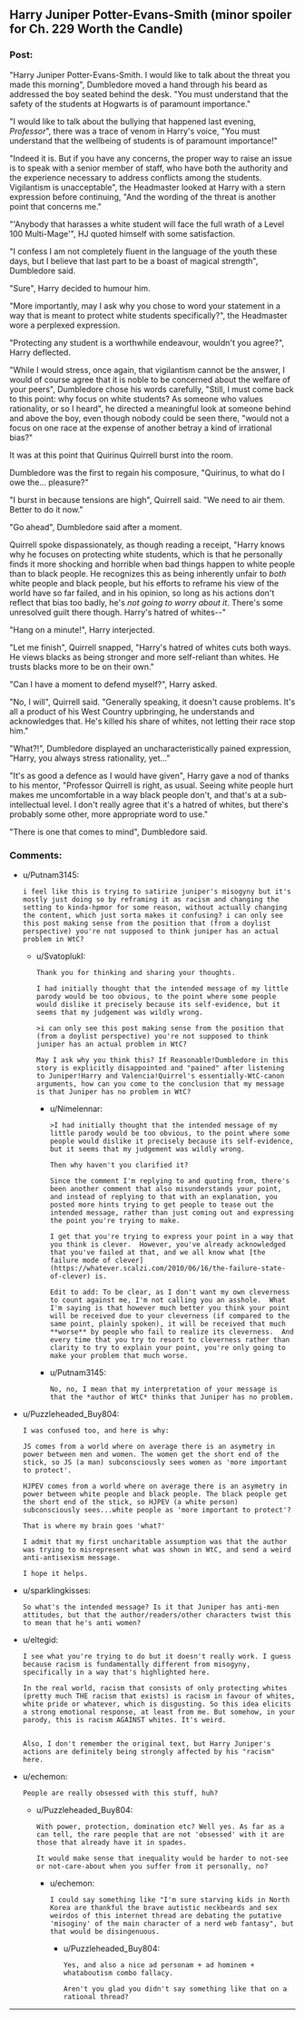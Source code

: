 ## Harry Juniper Potter-Evans-Smith (minor spoiler for Ch. 229 Worth the Candle)

### Post:

"Harry Juniper Potter-Evans-Smith. I would like to talk about the threat you made this morning", Dumbledore moved a hand through his beard as addressed the boy seated behind the desk. "You must understand that the safety of the students at Hogwarts is of paramount importance."

"I would like to talk about the bullying that happened last evening, *Professor*", there was a trace of venom in Harry's voice, "You must understand that the wellbeing of students is of paramount importance!"

"Indeed it is. But if you have any concerns, the proper way to raise an issue is to speak with a senior member of staff, who have both the authority and the experience necessary to address conflicts among the students. Vigilantism is unacceptable", the Headmaster looked at Harry with a stern expression before continuing, "And the wording of the threat is another point that concerns me."

"'Anybody that harasses a white student will face the full wrath of a Level 100 Multi-Mage'", HJ quoted himself with some satisfaction.

"I confess I am not completely fluent in the language of the youth these days, but I believe that last part to be a boast of magical strength", Dumbledore said.

"Sure", Harry decided to humour him.

"More importantly, may I ask why you chose to word your statement in a way that is meant to protect white students specifically?", the Headmaster wore a perplexed expression.

"Protecting any student is a worthwhile endeavour, wouldn't you agree?", Harry deflected.

"While I would stress, once again, that vigilantism cannot be the answer, I would of course agree that it is noble to be concerned about the welfare of your peers", Dumbledore chose his words carefully, "Still, I must come back to this point: why focus on white students? As someone who values rationality, or so I heard", he directed a meaningful look at someone behind and above the boy, even though nobody could be seen there, "would not a focus on one race at the expense of another betray a kind of irrational bias?"

It was at this point that Quirinus Quirrell burst into the room.

Dumbledore was the first to regain his composure, "Quirinus, to what do I owe the... pleasure?"

"I burst in because tensions are high", Quirrell said. "We need to air them. Better to do it now."

"Go ahead", Dumbledore said after a moment.

Quirrell spoke dispassionately, as though reading a receipt, "Harry knows why he focuses on protecting white students, which is that he personally finds it more shocking and horrible when bad things happen to white people than to black people. He recognizes this as being inherently unfair to *both* white people and black people, but his efforts to reframe his view of the world have so far failed, and in his opinion, so long as his actions don't reflect that bias too badly, he's *not going to worry about it*. There's some unresolved guilt there though. Harry's hatred of whites--"

"Hang on a minute!", Harry interjected.

"Let me finish", Quirrell snapped, "Harry's hatred of whites cuts both ways. He views blacks as being stronger and more self-reliant than whites. He trusts blacks more to be on their own."

"Can I have a moment to defend myself?", Harry asked.

"No, I will", Quirrell said. "Generally speaking, it doesn't cause problems. It's all a product of his West Country upbringing, he understands and acknowledges that. He's killed his share of whites, not letting their race stop him."

"What?!", Dumbledore displayed an uncharacteristically pained expression, "Harry, you always stress rationality, yet..."

"It's as good a defence as I would have given", Harry gave a nod of thanks to his mentor, "Professor Quirrell is right, as usual. Seeing white people hurt makes me uncomfortable in a way black people don't, and that's at a sub-intellectual level. I don't really agree that it's a hatred of whites, but there's probably some other, more appropriate word to use."

"There is one that comes to mind", Dumbledore said.

### Comments:

- u/Putnam3145:
  ```
  i feel like this is trying to satirize juniper's misogyny but it's mostly just doing so by reframing it as racism and changing the setting to kinda-hpmor for some reason, without actually changing the content, which just sorta makes it confusing? i can only see this post making sense from the position that (from a doylist perspective) you're not supposed to think juniper has an actual problem in WtC?
  ```

  - u/SvatoplukI:
    ```
    Thank you for thinking and sharing your thoughts.

    I had initially thought that the intended message of my little parody would be too obvious, to the point where some people would dislike it precisely because its self-evidence, but it seems that my judgement was wildly wrong.

    >i can only see this post making sense from the position that (from a doylist perspective) you're not supposed to think juniper has an actual problem in WtC?

    May I ask why you think this? If Reasonable!Dumbledore in this story is explicitly disappointed and "pained" after listening to Juniper!Harry and Valencia!Quirrel's essentially-WtC-canon arguments, how can you come to the conclusion that my message is that Juniper has no problem in WtC?
    ```

    - u/Nimelennar:
      ```
      >I had initially thought that the intended message of my little parody would be too obvious, to the point where some people would dislike it precisely because its self-evidence, but it seems that my judgement was wildly wrong.

      Then why haven't you clarified it?

      Since the comment I'm replying to and quoting from, there's been another comment that also misunderstands your point, and instead of replying to that with an explanation, you posted more hints trying to get people to tease out the intended message, rather than just coming out and expressing the point you're trying to make.

      I get that you're trying to express your point in a way that you think is clever.  However, you've already acknowledged that you've failed at that, and we all know what [the failure mode of clever](https://whatever.scalzi.com/2010/06/16/the-failure-state-of-clever) is.

      Edit to add: To be clear, as I don't want my own cleverness to count against me, I'm not calling you an asshole.  What I'm saying is that however much better you think your point will be received due to your cleverness (if compared to the same point, plainly spoken), it will be received that much **worse** by people who fail to realize its cleverness.  And every time that you try to resort to cleverness rather than clarity to try to explain your point, you're only going to make your problem that much worse.
      ```

    - u/Putnam3145:
      ```
      No, no, I mean that my interpretation of your message is that the *author of WtC* thinks that Juniper has no problem.
      ```

- u/Puzzleheaded_Buy804:
  ```
  I was confused too, and here is why:

  JS comes from a world where on average there is an asymetry in power between men and women. The women get the short end of the stick, so JS (a man) subconsciously sees women as 'more important to protect'. 

  HJPEV comes from a world where on average there is an asymetry in power between white people and black people. The black people get the short end of the stick, so HJPEV (a white person) subconsciously sees...white people as 'more important to protect'?

  That is where my brain goes 'what?'

  I admit that my first uncharitable assumption was that the author was trying to misrepresent what was shown in WtC, and send a weird anti-antisexism message.

  I hope it helps.
  ```

- u/sparklingkisses:
  ```
  So what's the intended message? Is it that Juniper has anti-men attitudes, but that the author/readers/other characters twist this to mean that he's anti women?
  ```

- u/eltegid:
  ```
  I see what you're trying to do but it doesn't really work. I guess because racism is fundamentally different from misogyny, specifically in a way that's highlighted here.

  In the real world, racism that consists of only protecting whites (pretty much THE racism that exists) is racism in favour of whites, white pride or whatever, which is disgusting. So this idea elicits a strong emotional response, at least from me. But somehow, in your parody, this is racism AGAINST whites. It's weird.


  Also, I don't remember the original text, but Harry Juniper's actions are definitely being strongly affected by his "racism" here.
  ```

- u/echemon:
  ```
  People are really obsessed with this stuff, huh?
  ```

  - u/Puzzleheaded_Buy804:
    ```
    With power, protection, domination etc? Well yes. As far as a can tell, the rare people that are not 'obsessed' with it are those that already have it in spades.

    It would make sense that inequality would be harder to not-see or not-care-about when you suffer from it personally, no?
    ```

    - u/echemon:
      ```
      I could say something like "I'm sure starving kids in North Korea are thankful the brave autistic neckbeards and sex weirdos of this internet thread are debating the putative 'misoginy' of the main character of a nerd web fantasy", but that would be disingenuous.
      ```

      - u/Puzzleheaded_Buy804:
        ```
        Yes, and also a nice ad personam + ad hominem + whataboutism combo fallacy.

        Aren't you glad you didn't say something like that on a rational thread?
        ```

---

